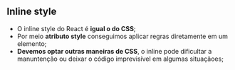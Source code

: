 ## Inline style

- O inline style do React é **igual o do CSS**;
- Por meio **atributo style** conseguimos aplicar regras diretamente em um elemento;
- **Devemos optar outras maneiras de CSS**, o inline pode dificultar a manuntenção ou deixar o código imprevisível em algumas situaçãoes;